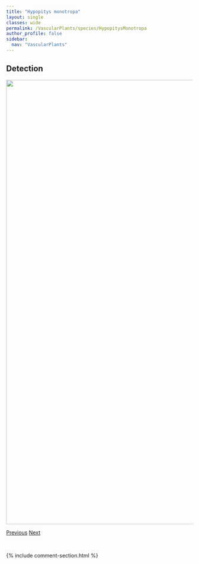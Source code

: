 ```yaml
---
title: "Hypopitys monotropa"
layout: single
classes: wide
permalink: /VascularPlants/species/HypopitysMonotropa
author_profile: false
sidebar:
  nav: "VascularPlants"
---
```


<h2>Detection</h2>

<a href="https://drive.google.com/uc?export=view&id=11hN6jhSKcWpExz1c6Z2SjlR2M1w6G-HG">
<img src="https://drive.google.com/uc?export=view&id=11hN6jhSKcWpExz1c6Z2SjlR2M1w6G-HG" height = "1200" width = "800">
</a>


<a href="/DevelopmentWebsite/VascularPlants/species/HypericumMajus" class="pagination--pager" title="Hypericum majus">Previous</a> <a href="/DevelopmentWebsite/VascularPlants/species/ImpatiensCapensisNoliTangere" class="pagination--pager" title="Impatiens capensis/noli-tangere">Next</a>

<p>&nbsp;</p>

{% include comment-section.html %}
